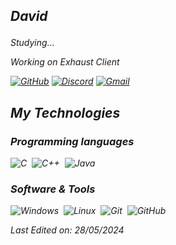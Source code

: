 ## <p><em>David</a> 

<p><em>Studying...</a> 
  
<p><em>Working on Exhaust Client</a> 

[![GitHub](https://img.shields.io/badge/-Github-000?style=flat&logo=Github&logoColor=white)](https://github.com/zjuvee)
[![Discord](https://img.shields.io/badge/-Discord-%3Fstyle%3Dflat%26logo%3DLinkedin%26logoColor%3Dwhite?logo=discord&color=4b4f62)]()
[![Gmail](https://img.shields.io/badge/-Gmail-c14438?style=flat&logo=Gmail&logoColor=white)]()

  
## My Technologies

### Programming languages

<p align="left"> 
  
![C](https://img.shields.io/badge/-C-05122A?style=flat&logo=C&logoColor=A8B9CC)&nbsp;
![C++](https://img.shields.io/badge/-C++-05122A?style=flat&logo=C%2B%2B&logoColor=00599C)&nbsp;
![Java](https://img.shields.io/badge/-Java-05122A?style=flat&logo=Java&logoColor=FFA518)&nbsp;


</p>

 ### Software & Tools

 ![Windows](https://img.shields.io/badge/-Windows-05122A%3Fstyle%3Dflat%26logo%3DC%252B%252B%26logoColor%3D00599C?style=flat&logo=windows&color=05122A
)&nbsp;
 ![Linux](https://img.shields.io/badge/-Linux-05122A%3Fstyle%3Dflat%26logo%3DC%252B%252B%26logoColor%3D00599C?style=flat&logo=linux&color=05122A
)&nbsp;
 ![Git](https://img.shields.io/badge/-Git-05122A?style=flat&logo=git)&nbsp;
 ![GitHub](https://img.shields.io/badge/-GitHub-05122A?style=flat&logo=github)&nbsp;
<p align="left">



</p>



Last Edited on: 28/05/2024
